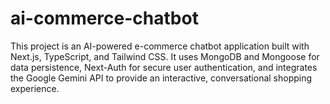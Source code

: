 # ai-commerce-chatbot
This project is an AI-powered e-commerce chatbot application built with Next.js, TypeScript, and Tailwind CSS. It uses MongoDB and Mongoose for data persistence, Next-Auth for secure user authentication, and integrates the Google Gemini API to provide an interactive, conversational shopping experience.
